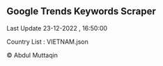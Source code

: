 

## Google Trends Keywords Scraper 
 
Last Update 23-12-2022 , 16:50:00

Country List :
VIETNAM.json



© Abdul Muttaqin 
